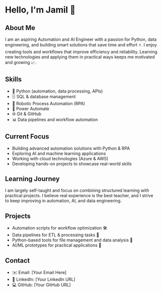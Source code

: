 # Hello, I'm Jamil 👋

## About Me
I am an aspiring Automation and AI Engineer with a passion for Python, data engineering, and building smart solutions that save time and effort ⚡. I enjoy creating tools and workflows that improve efficiency and reliability. Learning new technologies and applying them in practical ways keeps me motivated and growing 📈.

## Skills
- 🐍 Python (automation, data processing, APIs)  
- 🗄️ SQL & database management  
- 🤖 Robotic Process Automation (RPA)  
- 🔧 Power Automate  
- 🌐 Git & GitHub  
- 📊 Data pipelines and workflow automation  

## Current Focus
- Building advanced automation solutions with Python & RPA  
- Exploring AI and machine learning applications  
- Working with cloud technologies (Azure & AWS)  
- Developing hands-on projects to showcase real-world skills  

## Learning Journey
I am largely self-taught and focus on combining structured learning with practical projects. I believe real experience is the best teacher, and I strive to keep improving in automation, AI, and data engineering.

## Projects
- Automation scripts for workflow optimization 🛠️  
- Data pipelines for ETL & processing tasks 📂  
- Python-based tools for file management and data analysis 📑  
- AI/ML prototypes for practical applications 🤖  

## Contact
- ✉️ Email: [Your Email Here]  
- 🔗 LinkedIn: [Your LinkedIn URL]  
- 💻 GitHub: [Your GitHub URL]  

